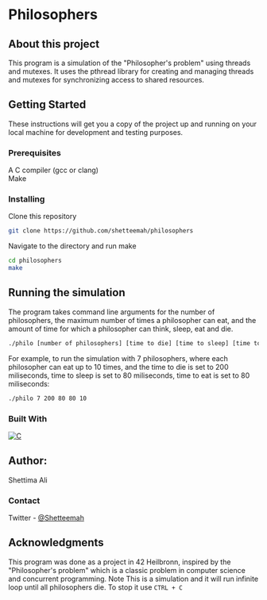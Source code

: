 # Philosophers


## About this project
This program is a simulation of the "Philosopher's problem" using threads and mutexes. It uses the pthread library for creating and managing threads and mutexes for synchronizing access to shared resources.


## Getting Started
These instructions will get you a copy of the project up and running on your local machine for development and testing purposes.


### Prerequisites 
A C compiler (gcc or clang)</br>
Make 


### Installing

Clone this repository
   ```sh
   git clone https://github.com/shetteemah/philosophers
   ```
Navigate to the directory and run make
   ```sh
   cd philosophers
   make 
   ```


## Running the simulation

The program takes command line arguments for the number of philosophers, the maximum number of times a philosopher can eat, and the amount of time for which a philosopher can think, sleep, eat and die.
   ```sh
   ./philo [number of philosophers] [time to die] [time to sleep] [time to eat] [max number of time a philosopher can eat]
   ```

For example, to run the simulation with 7 philosophers, where each philosopher can eat up to 10 times, and the time to die is set to 200 miliseconds, time to sleep is set to 80 miliseconds, time to eat is set to 80 miliseconds:
   ```sh
   ./philo 7 200 80 80 10
   ```


### Built With
[![C](https://skillicons.dev/icons?i=c)](https://skillicons.dev)


## Author:
Shettima Ali
### Contact
Twitter - [@Shetteemah](https://twitter.com/shetteemah)


## Acknowledgments
This program was done as a project in 42 Heilbronn, inspired by the "Philosopher's problem" which is a classic problem in computer science and concurrent programming. Note This is a simulation and it will run infinite loop until all philosophers die. To stop it use `CTRL + C`
